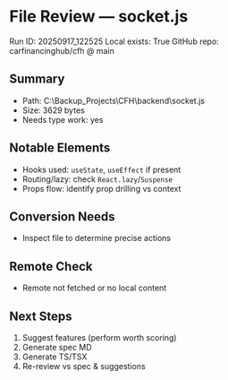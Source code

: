 # File Review — socket.js
Run ID: 20250917_122525
Local exists: True
GitHub repo: carfinancinghub/cfh @ main

## Summary
- Path: C:\Backup_Projects\CFH\backend\socket.js
- Size: 3629 bytes
- Needs type work: yes

## Notable Elements
- Hooks used: `useState`, `useEffect` if present
- Routing/lazy: check `React.lazy`/`Suspense`
- Props flow: identify prop drilling vs context

## Conversion Needs
- Inspect file to determine precise actions

## Remote Check
- Remote not fetched or no local content

## Next Steps
1) Suggest features (perform worth scoring)
2) Generate spec MD
3) Generate TS/TSX
4) Re-review vs spec & suggestions